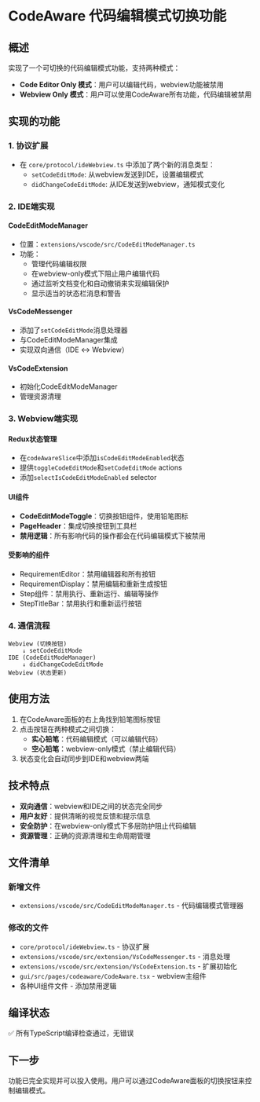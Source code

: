 # CodeAware 代码编辑模式切换功能

## 概述
实现了一个可切换的代码编辑模式功能，支持两种模式：
- **Code Editor Only 模式**：用户可以编辑代码，webview功能被禁用
- **Webview Only 模式**：用户可以使用CodeAware所有功能，代码编辑被禁用

## 实现的功能

### 1. 协议扩展
- 在 `core/protocol/ideWebview.ts` 中添加了两个新的消息类型：
  - `setCodeEditMode`: 从webview发送到IDE，设置编辑模式
  - `didChangeCodeEditMode`: 从IDE发送到webview，通知模式变化

### 2. IDE端实现

#### CodeEditModeManager
- 位置：`extensions/vscode/src/CodeEditModeManager.ts`
- 功能：
  - 管理代码编辑权限
  - 在webview-only模式下阻止用户编辑代码
  - 通过监听文档变化和自动撤销来实现编辑保护
  - 显示适当的状态栏消息和警告

#### VsCodeMessenger
- 添加了`setCodeEditMode`消息处理器
- 与CodeEditModeManager集成
- 实现双向通信（IDE ↔ Webview）

#### VsCodeExtension
- 初始化CodeEditModeManager
- 管理资源清理

### 3. Webview端实现

#### Redux状态管理
- 在`codeAwareSlice`中添加`isCodeEditModeEnabled`状态
- 提供`toggleCodeEditMode`和`setCodeEditMode` actions
- 添加`selectIsCodeEditModeEnabled` selector

#### UI组件
- **CodeEditModeToggle**：切换按钮组件，使用铅笔图标
- **PageHeader**：集成切换按钮到工具栏
- **禁用逻辑**：所有影响代码的操作都会在代码编辑模式下被禁用

#### 受影响的组件
- RequirementEditor：禁用编辑器和所有按钮
- RequirementDisplay：禁用编辑和重新生成按钮
- Step组件：禁用执行、重新运行、编辑等操作
- StepTitleBar：禁用执行和重新运行按钮

### 4. 通信流程

```
Webview (切换按钮) 
    ↓ setCodeEditMode
IDE (CodeEditModeManager)
    ↓ didChangeCodeEditMode  
Webview (状态更新)
```

## 使用方法

1. 在CodeAware面板的右上角找到铅笔图标按钮
2. 点击按钮在两种模式之间切换：
   - **实心铅笔**：代码编辑模式（可以编辑代码）
   - **空心铅笔**：webview-only模式（禁止编辑代码）
3. 状态变化会自动同步到IDE和webview两端

## 技术特点

- **双向通信**：webview和IDE之间的状态完全同步
- **用户友好**：提供清晰的视觉反馈和提示信息
- **安全防护**：在webview-only模式下多层防护阻止代码编辑
- **资源管理**：正确的资源清理和生命周期管理

## 文件清单

### 新增文件
- `extensions/vscode/src/CodeEditModeManager.ts` - 代码编辑模式管理器

### 修改的文件
- `core/protocol/ideWebview.ts` - 协议扩展
- `extensions/vscode/src/extension/VsCodeMessenger.ts` - 消息处理
- `extensions/vscode/src/extension/VsCodeExtension.ts` - 扩展初始化
- `gui/src/pages/codeaware/CodeAware.tsx` - webview主组件
- 各种UI组件文件 - 添加禁用逻辑

## 编译状态
✅ 所有TypeScript编译检查通过，无错误

## 下一步
功能已完全实现并可以投入使用。用户可以通过CodeAware面板的切换按钮来控制编辑模式。
